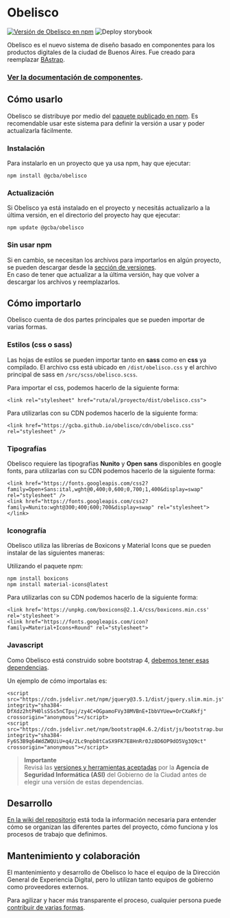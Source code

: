 # Obelisco
[![Versión de Obelisco en npm](https://img.shields.io/npm/v/@gcba/obelisco?label=Obelisco%20en%20npm&logo=npm)](https://www.npmjs.com/package/@gcba/obelisco)
![Deploy storybook](https://github.com/gcba/Obelisco/workflows/Deploy%20storybook/badge.svg?branch=master)

Obelisco es el nuevo sistema de diseño basado en componentes para los productos digitales de la ciudad de Buenos Aires.
Fue creado para reemplazar [BAstrap](https://github.com/gcba/bastrap).

### [Ver la documentación de componentes](https://gcba.github.io/estandares/componentes/web//).

## Cómo usarlo

Obelisco se distribuye por medio del [paquete publicado en npm](https://www.npmjs.com/package/@gcba/obelisco).
Es recomendable usar este sistema para definir la versión a usar y poder actualizarla fácilmente.

### Instalación

Para instalarlo en un proyecto que ya usa npm, hay que ejecutar:
```
npm install @gcba/obelisco
```

### Actualización

Si Obelisco ya está instalado en el proyecto y necesitás actualizarlo a la última versión, en el directorio del proyecto hay que ejecutar:
```
npm update @gcba/obelisco
```

### Sin usar npm

Si en cambio, se necesitan los archivos para importarlos en algún proyecto, se pueden descargar desde la [sección de versiones](https://github.com/gcba/Obelisco/releases).  
En caso de tener que actualizar a la última versión, hay que volver a descargar los archivos y reemplazarlos.

## Cómo importarlo

Obelisco cuenta de dos partes principales que se pueden importar de varias formas.

### Estilos (css o sass)

Las hojas de estilos se pueden importar tanto en **sass** como en **css** ya compilado.
El archivo css está ubicado en `/dist/obelisco.css` y el archivo principal de sass en `/src/scss/obelisco.scss`.

Para importar el css, podemos hacerlo de la siguiente forma:
```
<link rel="stylesheet" href="ruta/al/proyecto/dist/obelisco.css">
```

Para utilizarlas con su CDN podemos hacerlo de la siguiente forma:
```
<link href="https://gcba.github.io/obelisco/cdn/obelisco.css" rel="stylesheet" />
```

### Tipografías

Obelisco requiere las tipografías **Nunito** y **Open sans** disponibles en google fonts, para utilizarlas con su CDN podemos hacerlo de la siguiente forma:
```
<link href="https://fonts.googleapis.com/css2?family=Open+Sans:ital,wght@0,400;0,600;0,700;1,400&display=swap" rel="stylesheet" />
<link href="https://fonts.googleapis.com/css2?family=Nunito:wght@300;400;600;700&display=swap" rel="stylesheet"></link>
```

### Iconografía

Obelisco utiliza las librerías de Boxicons y Material Icons que se pueden instalar de las siguientes maneras:

Utilizando el paquete npm:
```
npm install boxicons
npm install material-icons@latest
```

Para utilizarlas con su CDN podemos hacerlo de la siguiente forma:
```
<link href='https://unpkg.com/boxicons@2.1.4/css/boxicons.min.css' rel='stylesheet'>
<link href="https://fonts.googleapis.com/icon?family=Material+Icons+Round" rel="stylesheet">
```

### Javascript

Como Obelisco está construido sobre bootstrap 4, [debemos tener esas dependencias](https://getbootstrap.com/docs/4.6/getting-started/introduction/#js).

Un ejemplo de cómo importalas es:
```
<script src="https://cdn.jsdelivr.net/npm/jquery@3.5.1/dist/jquery.slim.min.js" integrity="sha384-DfXdz2htPH0lsSSs5nCTpuj/zy4C+OGpamoFVy38MVBnE+IbbVYUew+OrCXaRkfj" crossorigin="anonymous"></script>
<script src="https://cdn.jsdelivr.net/npm/bootstrap@4.6.2/dist/js/bootstrap.bundle.min.js" integrity="sha384-Fy6S3B9q64WdZWQUiU+q4/2Lc9npb8tCaSX9FK7E8HnRr0Jz8D6OP9dO5Vg3Q9ct" crossorigin="anonymous"></script>
```

> **Importante**<br>
> Revisá las [versiones y herramientas aceptadas](https://asijira-confluence.buenosaires.gob.ar/display/ASI/Versiones++y+Herramientas+aceptadas+por+la+ASI) por la **Agencia de Seguridad Informática (ASI)** del Gobierno de la Ciudad antes de elegir una versión de estas dependencias.

## Desarrollo

[En la wiki del repositorio](https://github.com/gcba/Obelisco/wiki) está toda la información necesaria para entender cómo se organizan las diferentes partes del proyecto, cómo funciona y los procesos de trabajo que definimos.


## Mantenimiento y colaboración

El mantenimiento y desarrollo de Obelisco lo hace el equipo de la Dirección General de Experiencia Digital, pero lo utilizan tanto equipos de gobierno como proveedores externos.

Para agilizar y hacer más transparente el proceso, cualquier persona puede [contribuir de varias formas](CONTRIBUTING.md).

